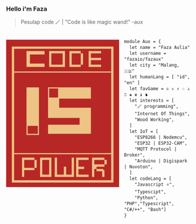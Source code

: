 ### Hello i'm Faza
<!--
 I'm a web developer and Internet Of Things enthusiast who living in Malang , Jawa Timur , Indonesia.

Framework :
- VueJs
- NuxtJS
- Strapi
- ExpressJS | FastifyJS

Modern Front-end:
- SSA
- SSG
- SSR
- PWA
- AMP

IoT Board Experience :
- ESP8266 | Nodemcu
- ESP32 | ESP32-CAM
- MQTT Protocol | Broker
- Arduino 
- Digispark
- Nuvoton

Machine Learning Framework :
- TensorflowJS
 
-->


> Pesulap code 🪄 | "Code is like magic wand!" -aux 

<a href="https://web.mit.edu/6.001/6.037/sicp.pdf">   
<img 
  src="wakeUp.png" 
  alt="functional programming is the right way"
  style="margin-top:20px;margin-right:13px"
  align="left" 
  height="400px"
/>
</a>

```rescript

module Aux = {
  let name = "Faza Aulia"
  let username = "fazaio/fazaux"
  let city = "Malang, 🇮🇩"
  let humanLang = [ "id", "en" ]
  let favGame = ♔ ♕ ♗ ♘ ♙ ♖ ♚ ♛ ♝ ♞
  let interests = [
    "🪄 programming",
    "Internet Of Things",
    "Wood Working",
  ]
  let IoT = [
    "ESP8266 | Nodemcu",
    "ESP32 | ESP32-CAM",
    "MQTT Protocol | Broker",
    "Arduino | Digispark | Nuvoton",
  ]
  let codeLang = [
    "Javascript ⭐", 
    "Typescipt", 
    "Python", "PHP","Typescript", "C#/++", "Bash"]
}

```
